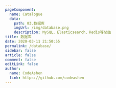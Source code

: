 ```yaml
---
pageComponent:
  name: Catalogue
  data:
    path: 03.数据库
    imgUrl: /img/database.png
    description: MySQL、Elasticsearch、Redis等总结
title: 数据库
date: 2020-03-11 21:50:55
permalink: /database/
sidebar: false
article: false
comment: false
editLink: false
author:
  name: CodeAshen
  link: https://github.com/codeashen
---
```

